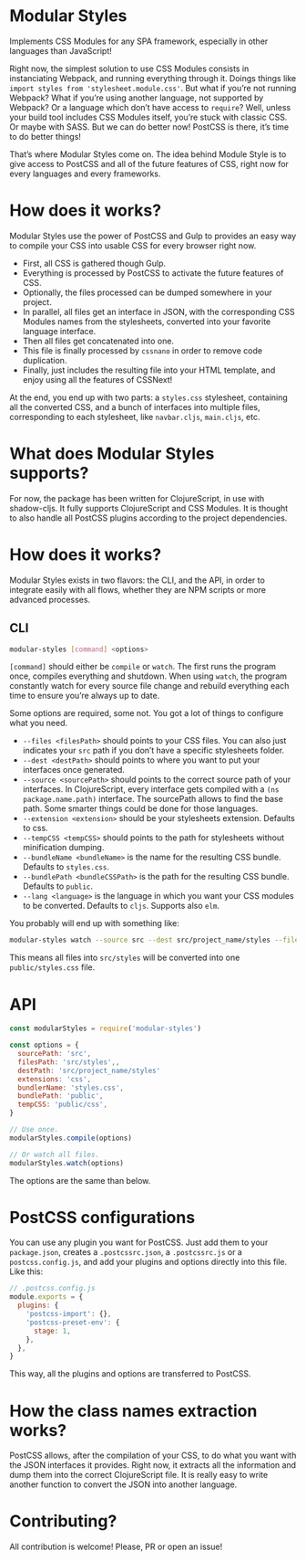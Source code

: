# Modular Styles

Implements CSS Modules for any SPA framework, especially in other languages than
JavaScript!

Right now, the simplest solution to use CSS Modules consists in instanciating
Webpack, and running everything through it. Doings things like
`import styles from 'stylesheet.module.css'`. But what if you’re not running
Webpack? What if you’re using another language, not supported by Webpack? Or a
language which don’t have access to `require`? Well, unless your build tool
includes CSS Modules itself, you’re stuck with classic CSS. Or maybe with SASS.
But we can do better now! PostCSS is there, it’s time to do better things!

That’s where Modular Styles come on. The idea behind Module Style is to give
access to PostCSS and all of the future features of CSS, right now for every
languages and every frameworks.

# How does it works?

Modular Styles use the power of PostCSS and Gulp to provides an easy way to
compile your CSS into usable CSS for every browser right now.

- First, all CSS is gathered though Gulp.
- Everything is processed by PostCSS to activate the future features of CSS.
- Optionally, the files processed can be dumped somewhere in your project.
- In parallel, all files get an interface in JSON, with the corresponding CSS
Modules names from the stylesheets, converted into your favorite language
interface.
- Then all files get concatenated into one.
- This file is finally processed by `cssnano` in order to remove code duplication.
- Finally, just includes the resulting file into your HTML template, and enjoy
using all the features of CSSNext!

At the end, you end up with two parts: a `styles.css` stylesheet, containing all
the converted CSS, and a bunch of interfaces into multiple files, corresponding
to each stylesheet, like `navbar.cljs`, `main.cljs`, etc.

# What does Modular Styles supports?

For now, the package has been written for ClojureScript, in use with shadow-cljs.
It fully supports ClojureScript and CSS Modules. It is thought to also handle
all PostCSS plugins according to the project dependencies.

# How does it works?

Modular Styles exists in two flavors: the CLI, and the API, in order to
integrate easily with all flows, whether they are NPM scripts or more advanced
processes.

## CLI

```bash
modular-styles [command] <options>
```

`[command]` should either be `compile` or `watch`. The first runs the program
once, compiles everything and shutdown. When using `watch`, the program
constantly watch for every source file change and rebuild everything each time
to ensure you’re always up to date.

Some options are required, some not. You got a lot of things to configure what
you need.

- `--files <filesPath>` should points to your CSS files. You can also just
indicates your `src` path if you don’t have a specific stylesheets folder.
- `--dest <destPath>` should points to where you want to put your interfaces
once generated.
- `--source <sourcePath>` should points to the correct source path of your
interfaces. In ClojureScript, every interface gets compiled with a
`(ns package.name.path)` interface. The sourcePath allows to find the base path.
Some smarter things could be done for those languages.
- `--extension <extension>` should be your stylesheets extension. Defaults to css.
- `--tempCSS <tempCSS>` should points to the path for stylesheets without
minification dumping.
- `--bundleName <bundleName>` is the name for the resulting CSS bundle. Defaults to `styles.css`.
- `--bundlePath <bundleCSSPath>` is the path for the resulting CSS bundle. Defaults to `public`.
- `--lang <language>` is the language in which you want your CSS modules to be converted. Defaults to `cljs`. Supports also `elm`.

You probably will end up with something like:

```bash
modular-styles watch --source src --dest src/project_name/styles --files src/styles
```

This means all files into `src/styles` will be converted into one
`public/styles.css` file.

# API

```javascript
const modularStyles = require('modular-styles')

const options = {
  sourcePath: 'src',
  filesPath: 'src/styles',,
  destPath: 'src/project_name/styles'
  extensions: 'css',
  bundlerName: 'styles.css',
  bundlePath: 'public',
  tempCSS: 'public/css',
}

// Use once.
modularStyles.compile(options)

// Or watch all files.
modularStyles.watch(options)
```

The options are the same than below.

# PostCSS configurations

You can use any plugin you want for PostCSS. Just add them to your `package.json`,
creates a `.postcssrc.json`, a `.postcssrc.js` or a `postcss.config.js`, and
add your plugins and options directly into this file. Like this:

```javascript
// .postcss.config.js
module.exports = {
  plugins: {
    'postcss-import': {},
    'postcss-preset-env': {
      stage: 1,
    },
  },
}
```

This way, all the plugins and options are transferred to PostCSS.

# How the class names extraction works?

PostCSS allows, after the compilation of your CSS, to do what you want with the
JSON interfaces it provides. Right now, it extracts all the information and
dump them into the correct ClojureScript file. It is really easy to write
another function to convert the JSON into another language.

# Contributing?

All contribution is welcome! Please, PR or open an issue!
